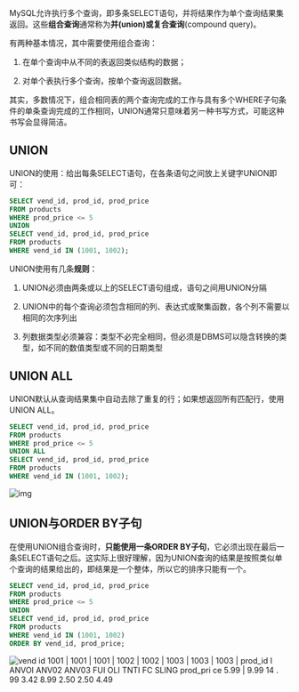 MySQL允许执行多个查询，即多条SELECT语句，并将结果作为单个查询结果集返回。这些**组合查询**通常称为**并(union)**或**复合查询**(compound query)。

有两种基本情况，其中需要使用组合查询：

1. 在单个查询中从不同的表返回类似结构的数据；

2. 对单个表执行多个查询，按单个查询返回数据。

其实，多数情况下，组合相同表的两个查询完成的工作与具有多个WHERE子句条件的单条查询完成的工作相同，UNION通常只意味着另一种书写方式，可能这种书写会显得简洁。

## UNION

UNION的使用：给出每条SELECT语句，在各条语句之间放上关键字UNION即可：

```sql
SELECT vend_id, prod_id, prod_price
FROM products
WHERE prod_price <= 5
UNION
SELECT vend_id, prod_id, prod_price
FROM products
WHERE vend_id IN (1001, 1002);
```

UNION使用有几条**规则**：

1. UNION必须由两条或以上的SELECT语句组成，语句之间用UNION分隔

2. UNION中的每个查询必须包含相同的列、表达式或聚集函数，各个列不需要以相同的次序列出

3. 列数据类型必须兼容：类型不必完全相同，但必须是DBMS可以隐含转换的类型，如不同的数值类型或不同的日期类型

## UNION ALL

UNION默认从查询结果集中自动去除了重复的行；如果想返回所有匹配行，使用UNION ALL。

```sql
SELECT vend_id, prod_id, prod_price
FROM products
WHERE prod_price <= 5
UNION ALL
SELECT vend_id, prod_id, prod_price
FROM products
WHERE vend_id IN (1001, 1002);
```

![img](https://chua-n.gitee.io/blog-images/notebooks/数据库/5.png)

## UNION与ORDER BY子句

在使用UNION组合查询时，**只能使用一条ORDER BY子句**，它必须出现在最后一条SELECT语句之后。这实际上很好理解，因为UNION查询的结果是按照类似单个查询的结果给出的，即结果是一个整体，所以它的排序只能有一个。

```sql
SELECT vend_id, prod_id, prod_price
FROM products
WHERE prod_price <= 5
UNION
SELECT vend_id, prod_id, prod_price
FROM products
WHERE vend_id IN (1001, 1002)
ORDER BY vend_id, prod_price;
```

![vend id  1001 |  1001 |  1001 |  1002 |  1002 |  1003 |  1003 |  1003 |  prod_id I  ANVOI  ANV02  ANV03  FUI  OLI  TNTI  FC  SLING  prod_pri ce  5.99 |  9.99  14 . 99  3.42  8.99  2.50  2.50  4.49 ](https://chua-n.gitee.io/blog-images/notebooks/数据库/6.png)


